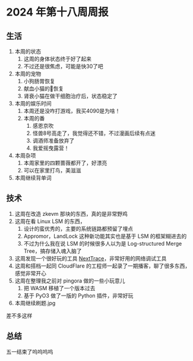 # 2024 年第十八周周报

## 生活

1. 本周的状态
    1. 这周的身体状态终于好了起来
    2. 不过还是很焦虑，可能是快30了吧
2. 本周的宠物
    1. 小狗肠胃恢复
    2. 献血小猫的🧐恢复
    3. 肾衰小猫在做干细胞治疗后，状态稳定了
3. 本周的娱乐时间
    1. 本周还是没咋打游戏，我买4090是为啥！
    2. 本周的番
        1. 感恩京吹
        2. 怪兽8号高走了，我觉得还不错，不过漫画后续有点迷
        3. 调酒师准备放弃了
        4. 我爱摇曳露营！
4. 本周杂项
    1. 本周家里的四颗蔷薇都开了，好漂亮
    2. 可以在家里打鸟，美滋滋
5. 本周继续背单词

## 技术

1. 这周在改造 zkevm 那块的东西，真的是非常野鸡
2. 这周在看 Linux LSM 的东西，
    1. 设计的蛮优秀的，主要的系统链路都预留了埋点
    2. Appromor，LandLock 这种新功能其实也是基于 LSM 的框架糊进去的
    3. 不过为什么我在说 LSM 的时候很多人以为是 Log-structured Merge Tree，搞存储入魂入脑了
3. 这周发现一个很好玩的工具 [NextTrace](https://github.com/nxtrace/NTrace-core)，非常好用的网络调试工具
4. 这周和搭档一起同 CloudFlare 的工程师一起录了一期播客，聊了很多东西，感觉非常开心
5. 这周在整理我之前对 pingora 做的一些小玩意儿
    1. 把 WASM 移植了一个版本过去
    2. 基于 PyO3 做了一版的 Python 插件，非常好玩
6. 本周继续刷题.jpg

差不多这样

## 总结

五一结束了呜呜呜呜